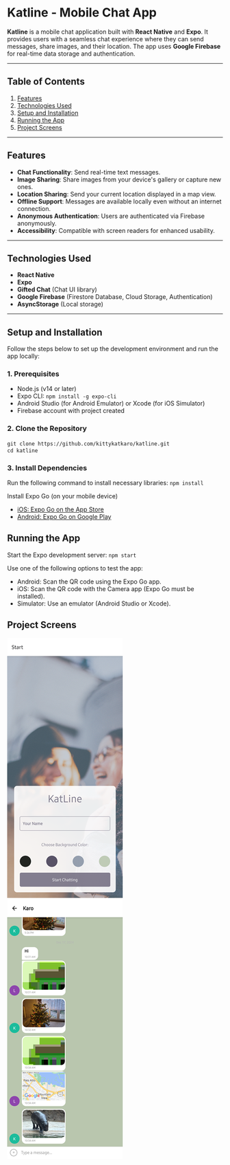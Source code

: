 # Katline - Mobile Chat App

**Katline** is a mobile chat application built with **React Native** and **Expo**. It provides users with a seamless chat experience where they can send messages, share images, and their location. The app uses **Google Firebase** for real-time data storage and authentication.

---

## Table of Contents
1. [Features](#features)
2. [Technologies Used](#technologies-used)
3. [Setup and Installation](#setup-and-installation)
4. [Running the App](#running-the-app)
5. [Project Screens](#project-screens)

---

## Features

- **Chat Functionality**: Send real-time text messages.
- **Image Sharing**: Share images from your device's gallery or capture new ones.
- **Location Sharing**: Send your current location displayed in a map view.
- **Offline Support**: Messages are available locally even without an internet connection.
- **Anonymous Authentication**: Users are authenticated via Firebase anonymously.
- **Accessibility**: Compatible with screen readers for enhanced usability.

---

## Technologies Used

- **React Native**
- **Expo**
- **Gifted Chat** (Chat UI library)
- **Google Firebase** (Firestore Database, Cloud Storage, Authentication)
- **AsyncStorage** (Local storage)

---

## Setup and Installation

Follow the steps below to set up the development environment and run the app locally:

### 1. Prerequisites

- Node.js (v14 or later)
- Expo CLI: `npm install -g expo-cli`
- Android Studio (for Android Emulator) or Xcode (for iOS Simulator)
- Firebase account with project created

### 2. Clone the Repository

```
git clone https://github.com/kittykatkaro/katline.git
cd katline
```

### 3. Install Dependencies

Run the following command to install necessary libraries: `npm install`

   Install Expo Go (on your mobile device)

   - [iOS: Expo Go on the App Store](https://apps.apple.com/us/app/expo-go/id982107779)
   - [Android: Expo Go on Google Play](https://play.google.com/store/apps/details?id=host.exp.exponent)

## Running the App

Start the Expo development server: `npm start`

Use one of the following options to test the app:
 - Android: Scan the QR code using the Expo Go app.
 - iOS: Scan the QR code with the Camera app (Expo Go must be installed).
 - Simulator: Use an emulator (Android Studio or Xcode).

## Project Screens

![Start Screen](assets/start-screen)
![Chat Screen](assets/chat-screen)

